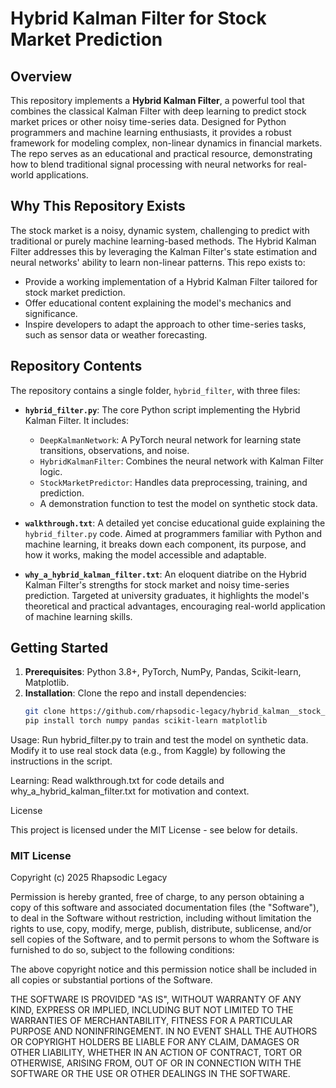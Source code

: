 # Hybrid Kalman Filter for Stock Market Prediction

## Overview 

This repository implements a **Hybrid Kalman Filter**, a powerful tool that combines the classical Kalman Filter with deep learning to predict stock market prices or other noisy time-series data. Designed for Python programmers and machine learning enthusiasts, it provides a robust framework for modeling complex, non-linear dynamics in financial markets. The repo serves as an educational and practical resource, demonstrating how to blend traditional signal processing with neural networks for real-world applications. 
  
## Why This Repository Exists      
  
The stock market is a noisy, dynamic system, challenging to predict with traditional or purely machine learning-based methods. The Hybrid Kalman Filter addresses this by leveraging the Kalman Filter's state estimation and neural networks' ability to learn non-linear patterns. This repo exists to:  
  
- Provide a working implementation of a Hybrid Kalman Filter tailored for stock market prediction.   
- Offer educational content explaining the model's mechanics and significance.    
- Inspire developers to adapt the approach to other time-series tasks, such as sensor data or weather forecasting.  

## Repository Contents   
  
The repository contains a single folder, `hybrid_filter`, with three files:    
    
- **`hybrid_filter.py`**: The core Python script implementing the Hybrid Kalman Filter. It includes:  
  - `DeepKalmanNetwork`: A PyTorch neural network for learning state transitions, observations, and noise. 
  - `HybridKalmanFilter`: Combines the neural network with Kalman Filter logic.
  - `StockMarketPredictor`: Handles data preprocessing, training, and prediction.
  - A demonstration function to test the model on synthetic stock data.

- **`walkthrough.txt`**: A detailed yet concise educational guide explaining the `hybrid_filter.py` code. Aimed at programmers familiar with Python and machine learning, it breaks down each component, its purpose, and how it works, making the model accessible and adaptable.

- **`why_a_hybrid_kalman_filter.txt`**: An eloquent diatribe on the Hybrid Kalman Filter's strengths for stock market and noisy time-series prediction. Targeted at university graduates, it highlights the model's theoretical and practical advantages, encouraging real-world application of machine learning skills.

## Getting Started

1. **Prerequisites**: Python 3.8+, PyTorch, NumPy, Pandas, Scikit-learn, Matplotlib.
2. **Installation**: Clone the repo and install dependencies:
   ```bash
   git clone https://github.com/rhapsodic-legacy/hybrid_kalman__stock_price_prediction.git
   pip install torch numpy pandas scikit-learn matplotlib


Usage: Run hybrid_filter.py to train and test the model on synthetic data. Modify it to use real stock data (e.g., from Kaggle) by following the instructions in the script.

Learning: Read walkthrough.txt for code details and why_a_hybrid_kalman_filter.txt for motivation and context.

License


This project is licensed under the MIT License - see below for details.


### MIT License

Copyright (c) 2025 Rhapsodic Legacy


Permission is hereby granted, free of charge, to any person obtaining a copy of this software and associated documentation files (the "Software"), to deal in the Software without restriction, including without limitation the rights to use, copy, modify, merge, publish, distribute, sublicense, and/or sell copies of the Software, and to permit persons to whom the Software is furnished to do so, subject to the following conditions:

The above copyright notice and this permission notice shall be included in all copies or substantial portions of the Software.


THE SOFTWARE IS PROVIDED "AS IS", WITHOUT WARRANTY OF ANY KIND, EXPRESS OR IMPLIED, INCLUDING BUT NOT LIMITED TO THE WARRANTIES OF MERCHANTABILITY, FITNESS FOR A PARTICULAR PURPOSE AND NONINFRINGEMENT. IN NO EVENT SHALL THE AUTHORS OR COPYRIGHT HOLDERS BE LIABLE FOR ANY CLAIM, DAMAGES OR OTHER LIABILITY, WHETHER IN AN ACTION OF CONTRACT, TORT OR OTHERWISE, ARISING FROM, OUT OF OR IN CONNECTION WITH THE SOFTWARE OR THE USE OR OTHER DEALINGS IN THE SOFTWARE.



